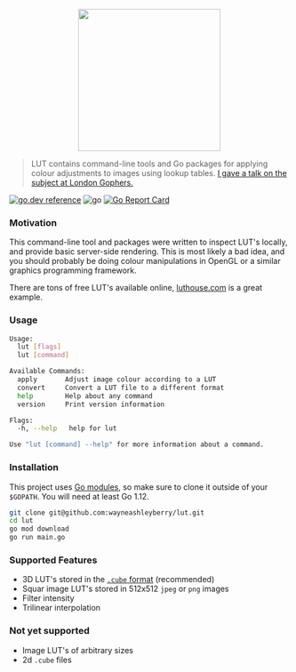 <p align="center">
  <img width="256" height="256" src="https://user-images.githubusercontent.com/727262/81205527-bb7a4000-8fc2-11ea-8ccf-46f91ab08c91.png">
</p>

> LUT contains command-line tools and Go packages for applying colour adjustments to images using lookup tables. [I gave a talk on the subject at London Gophers.](https://www.youtube.com/watch?v=KVmDATg2mCE)

[![go.dev reference](https://img.shields.io/badge/go.dev-reference-007d9c?logo=go&logoColor=white)](https://pkg.go.dev/github.com/wayneashleyberry/lut?tab=overview)
![go](https://github.com/wayneashleyberry/lut/workflows/go/badge.svg)
[![Go Report Card](https://goreportcard.com/badge/github.com/wayneashleyberry/lut)](https://goreportcard.com/report/github.com/wayneashleyberry/lut)

### Motivation

This command-line tool and packages were written to inspect LUT's locally, and provide basic server-side rendering. This is most likely a bad idea, and you should probably be doing colour manipulations in OpenGL or a similar graphics programming framework.

There are tons of free LUT's available online, [luthouse.com](https://www.luthouse.com/free-luts) is a great example.

### Usage

```sh
Usage:
  lut [flags]
  lut [command]

Available Commands:
  apply       Adjust image colour according to a LUT
  convert     Convert a LUT file to a different format
  help        Help about any command
  version     Print version information

Flags:
  -h, --help   help for lut

Use "lut [command] --help" for more information about a command.
```

### Installation

This project uses [Go modules](https://blog.golang.org/modules2019), so make sure to clone it outside of your `$GOPATH`. You will need at least Go 1.12.

```sh
git clone git@github.com:wayneashleyberry/lut.git
cd lut
go mod download
go run main.go
```

### Supported Features

- 3D LUT's stored in the [`.cube` format](https://wwwimages2.adobe.com/content/dam/acom/en/products/speedgrade/cc/pdfs/cube-lut-specification-1.0.pdf) (recommended)
- Squar image LUT's stored in 512x512 `jpeg` or `png` images
- Filter intensity
- Trilinear interpolation

### Not yet supported

- Image LUT's of arbitrary sizes
- 2d `.cube` files
